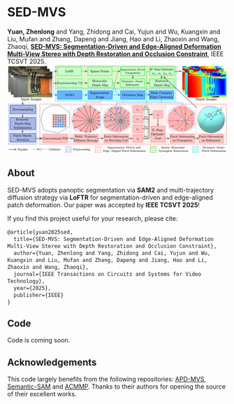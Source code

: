 # SED-MVS

**Yuan, Zhenlong** and Yang, Zhidong and Cai, Yujun and Wu, Kuangxin and Liu, Mufan and Zhang, Dapeng and Jiang, Hao and Li, Zhaoxin and Wang, Zhaoqi, [**SED-MVS: Segmentation-Driven and Edge-Aligned Deformation Multi-View Stereo with Depth Restoration and Occlusion Constraint**](https://arxiv.org/pdf/2503.13721), IEEE TCSVT 2025.
![](images/SED-MVS.png)

## About
SED-MVS adopts panoptic segmentation via **SAM2** and multi-trajectory diffusion strategy via **LoFTR** for segmentation-driven and edge-aligned patch deformation. 
Our paper was accepted by **IEEE TCSVT 2025**!

If you find this project useful for your research, please cite:  

```
@article{yuan2025sed,
  title={SED-MVS: Segmentation-Driven and Edge-Aligned Deformation Multi-View Stereo with Depth Restoration and Occlusion Constraint},
  author={Yuan, Zhenlong and Yang, Zhidong and Cai, Yujun and Wu, Kuangxin and Liu, Mufan and Zhang, Dapeng and Jiang, Hao and Li, Zhaoxin and Wang, Zhaoqi},
  journal={IEEE Transactions on Circuits and Systems for Video Technology},
  year={2025},
  publisher={IEEE}
}

```
## Code
Code is coming soon.

## Acknowledgements

This code largely benefits from the following repositories: [APD-MVS](https://github.com/whoiszzj/APD-MVS), [Semantic-SAM](https://github.com/UX-Decoder/Semantic-SAM) and [ACMMP](https://github.com/GhiXu/ACMMP.git). Thanks to their authors for opening the source of their excellent works.

